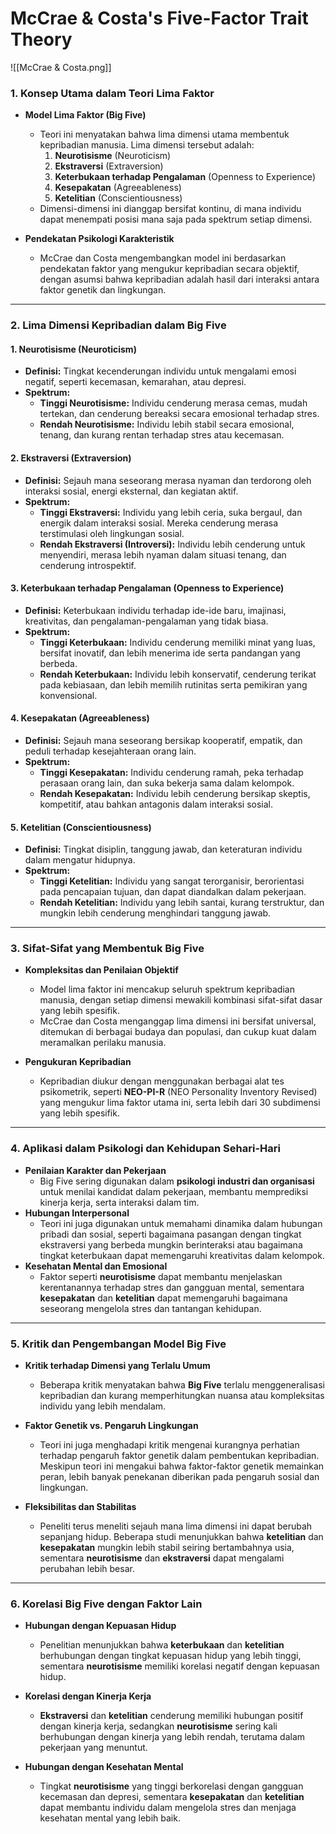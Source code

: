 



# **McCrae & Costa's Five-Factor Trait Theory**
![[McCrae & Costa.png]]
### 1. **Konsep Utama dalam Teori Lima Faktor**

- **Model Lima Faktor (Big Five)**
    
    - Teori ini menyatakan bahwa lima dimensi utama membentuk kepribadian manusia. Lima dimensi tersebut adalah:
        1. **Neurotisisme** (Neuroticism)
        2. **Ekstraversi** (Extraversion)
        3. **Keterbukaan terhadap Pengalaman** (Openness to Experience)
        4. **Kesepakatan** (Agreeableness)
        5. **Ketelitian** (Conscientiousness)
    - Dimensi-dimensi ini dianggap bersifat kontinu, di mana individu dapat menempati posisi mana saja pada spektrum setiap dimensi.
- **Pendekatan Psikologi Karakteristik**
    
    - McCrae dan Costa mengembangkan model ini berdasarkan pendekatan faktor yang mengukur kepribadian secara objektif, dengan asumsi bahwa kepribadian adalah hasil dari interaksi antara faktor genetik dan lingkungan.

---

### 2. **Lima Dimensi Kepribadian dalam Big Five**

#### 1. **Neurotisisme (Neuroticism)**

- **Definisi:** Tingkat kecenderungan individu untuk mengalami emosi negatif, seperti kecemasan, kemarahan, atau depresi.
- **Spektrum:**
    - **Tinggi Neurotisisme:** Individu cenderung merasa cemas, mudah tertekan, dan cenderung bereaksi secara emosional terhadap stres.
    - **Rendah Neurotisisme:** Individu lebih stabil secara emosional, tenang, dan kurang rentan terhadap stres atau kecemasan.

#### 2. **Ekstraversi (Extraversion)**

- **Definisi:** Sejauh mana seseorang merasa nyaman dan terdorong oleh interaksi sosial, energi eksternal, dan kegiatan aktif.
- **Spektrum:**
    - **Tinggi Ekstraversi:** Individu yang lebih ceria, suka bergaul, dan energik dalam interaksi sosial. Mereka cenderung merasa terstimulasi oleh lingkungan sosial.
    - **Rendah Ekstraversi (Introversi):** Individu lebih cenderung untuk menyendiri, merasa lebih nyaman dalam situasi tenang, dan cenderung introspektif.

#### 3. **Keterbukaan terhadap Pengalaman (Openness to Experience)**

- **Definisi:** Keterbukaan individu terhadap ide-ide baru, imajinasi, kreativitas, dan pengalaman-pengalaman yang tidak biasa.
- **Spektrum:**
    - **Tinggi Keterbukaan:** Individu cenderung memiliki minat yang luas, bersifat inovatif, dan lebih menerima ide serta pandangan yang berbeda.
    - **Rendah Keterbukaan:** Individu lebih konservatif, cenderung terikat pada kebiasaan, dan lebih memilih rutinitas serta pemikiran yang konvensional.

#### 4. **Kesepakatan (Agreeableness)**

- **Definisi:** Sejauh mana seseorang bersikap kooperatif, empatik, dan peduli terhadap kesejahteraan orang lain.
- **Spektrum:**
    - **Tinggi Kesepakatan:** Individu cenderung ramah, peka terhadap perasaan orang lain, dan suka bekerja sama dalam kelompok.
    - **Rendah Kesepakatan:** Individu lebih cenderung bersikap skeptis, kompetitif, atau bahkan antagonis dalam interaksi sosial.

#### 5. **Ketelitian (Conscientiousness)**

- **Definisi:** Tingkat disiplin, tanggung jawab, dan keteraturan individu dalam mengatur hidupnya.
- **Spektrum:**
    - **Tinggi Ketelitian:** Individu yang sangat terorganisir, berorientasi pada pencapaian tujuan, dan dapat diandalkan dalam pekerjaan.
    - **Rendah Ketelitian:** Individu yang lebih santai, kurang terstruktur, dan mungkin lebih cenderung menghindari tanggung jawab.

---

### 3. **Sifat-Sifat yang Membentuk Big Five**

- **Kompleksitas dan Penilaian Objektif**
    
    - Model lima faktor ini mencakup seluruh spektrum kepribadian manusia, dengan setiap dimensi mewakili kombinasi sifat-sifat dasar yang lebih spesifik.
    - McCrae dan Costa menganggap lima dimensi ini bersifat universal, ditemukan di berbagai budaya dan populasi, dan cukup kuat dalam meramalkan perilaku manusia.
- **Pengukuran Kepribadian**
    
    - Kepribadian diukur dengan menggunakan berbagai alat tes psikometrik, seperti **NEO-PI-R** (NEO Personality Inventory Revised) yang mengukur lima faktor utama ini, serta lebih dari 30 subdimensi yang lebih spesifik.

---

### 4. **Aplikasi dalam Psikologi dan Kehidupan Sehari-Hari**

- **Penilaian Karakter dan Pekerjaan**
    - Big Five sering digunakan dalam **psikologi industri dan organisasi** untuk menilai kandidat dalam pekerjaan, membantu memprediksi kinerja kerja, serta interaksi dalam tim.
- **Hubungan Interpersonal**
    - Teori ini juga digunakan untuk memahami dinamika dalam hubungan pribadi dan sosial, seperti bagaimana pasangan dengan tingkat ekstraversi yang berbeda mungkin berinteraksi atau bagaimana tingkat keterbukaan dapat memengaruhi kreativitas dalam kelompok.
- **Kesehatan Mental dan Emosional**
    - Faktor seperti **neurotisisme** dapat membantu menjelaskan kerentanannya terhadap stres dan gangguan mental, sementara **kesepakatan** dan **ketelitian** dapat memengaruhi bagaimana seseorang mengelola stres dan tantangan kehidupan.

---

### 5. **Kritik dan Pengembangan Model Big Five**

- **Kritik terhadap Dimensi yang Terlalu Umum**
    
    - Beberapa kritik menyatakan bahwa **Big Five** terlalu menggeneralisasi kepribadian dan kurang memperhitungkan nuansa atau kompleksitas individu yang lebih mendalam.
- **Faktor Genetik vs. Pengaruh Lingkungan**
    
    - Teori ini juga menghadapi kritik mengenai kurangnya perhatian terhadap pengaruh faktor genetik dalam pembentukan kepribadian. Meskipun teori ini mengakui bahwa faktor-faktor genetik memainkan peran, lebih banyak penekanan diberikan pada pengaruh sosial dan lingkungan.
- **Fleksibilitas dan Stabilitas**
    
    - Peneliti terus meneliti sejauh mana lima dimensi ini dapat berubah sepanjang hidup. Beberapa studi menunjukkan bahwa **ketelitian** dan **kesepakatan** mungkin lebih stabil seiring bertambahnya usia, sementara **neurotisisme** dan **ekstraversi** dapat mengalami perubahan lebih besar.

---

### 6. **Korelasi Big Five dengan Faktor Lain**

- **Hubungan dengan Kepuasan Hidup**
    
    - Penelitian menunjukkan bahwa **keterbukaan** dan **ketelitian** berhubungan dengan tingkat kepuasan hidup yang lebih tinggi, sementara **neurotisisme** memiliki korelasi negatif dengan kepuasan hidup.
- **Korelasi dengan Kinerja Kerja**
    
    - **Ekstraversi** dan **ketelitian** cenderung memiliki hubungan positif dengan kinerja kerja, sedangkan **neurotisisme** sering kali berhubungan dengan kinerja yang lebih rendah, terutama dalam pekerjaan yang menuntut.
- **Hubungan dengan Kesehatan Mental**
    
    - Tingkat **neurotisisme** yang tinggi berkorelasi dengan gangguan kecemasan dan depresi, sementara **kesepakatan** dan **ketelitian** dapat membantu individu dalam mengelola stres dan menjaga kesehatan mental yang lebih baik.